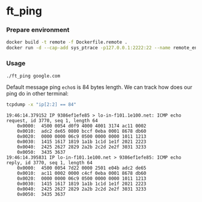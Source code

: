 # ft_ping

### Prepare environment

```bash
docker build -t remote -f Dockerfile.remote .
docker run -d --cap-add sys_ptrace -p127.0.0.1:2222:22 --name remote_env remote
```


### Usage

```bash
./ft_ping google.com
```

Default message ping `echo`s is 84 bytes length.
We can track how does our ping do in other terminal:

```bash
tcpdump -x "ip[2:2] == 84"
```

```
19:46:14.379152 IP 9386ef1efe85 > lo-in-f101.1e100.net: ICMP echo request, id 3770, seq 1, length 64
	0x0000:  4500 0054 d0f9 4000 4001 3174 ac11 0002
	0x0010:  adc2 de65 0800 bccf 0eba 0001 8678 db60
	0x0020:  0000 0000 06c9 0500 0000 0000 1011 1213
	0x0030:  1415 1617 1819 1a1b 1c1d 1e1f 2021 2223
	0x0040:  2425 2627 2829 2a2b 2c2d 2e2f 3031 3233
	0x0050:  3435 3637
19:46:14.395831 IP lo-in-f101.1e100.net > 9386ef1efe85: ICMP echo reply, id 3770, seq 1, length 64
	0x0000:  4500 0054 7d22 0000 2501 e04b adc2 de65
	0x0010:  ac11 0002 0000 c4cf 0eba 0001 8678 db60
	0x0020:  0000 0000 06c9 0500 0000 0000 1011 1213
	0x0030:  1415 1617 1819 1a1b 1c1d 1e1f 2021 2223
	0x0040:  2425 2627 2829 2a2b 2c2d 2e2f 3031 3233
	0x0050:  3435 3637
```